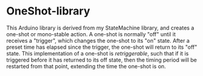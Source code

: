 # OneShot-library
This Arduino library is derived from my StateMachine library, and creates a one-shot or mono-stable action.
A one-shot is normally "off" until it receives a "trigger", which changes the one-shot to its "on" state.  After a preset time has elapsed since the trigger, the one-shot will return to its "off" state.  This implementation of a one-shot is *retriggerable*, such that if it is triggered before it has returned to its off state, then the timing period will be restarted from that point, extending the time the one-shot is on.
